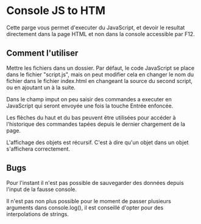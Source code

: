 # Console JS to HTM
Cette parge vous permet d'executer du JavaScript, et devoir le resultat directement dans la page HTML et non dans la console accessible par F12.

## Comment l'utiliser
Mettre les fichiers dans un dossier. Par défaut, le code JavaScript se place dans le fichier "script.js", mais on peut modifier cela en changer le nom du fichier dans le fichier index.html en changeant la source du second script, ou en ajoutant un à la suite.

Dans le champ imput on peu saisir des commandes a executer en JavaScript qui seront envoyée une fois la touche Entrée enfoncée.

Les flèches du haut et du bas peuvent être utilisées pour accéder à l'historique des commandes tapées depuis le dernier chargement de la page.

L'affichage des objets est récursif. C'est à dire qu'un objet dans un objet s'affichera correctement.

## Bugs
Pour l'instant il n'est pas possible de sauvegarder des données depuis l'input de la fausse console. 

Il n'est pas non plus possible pour le moment de passer plusieurs arguments dans console.log(), il est conseillé d'opter pour des interpolations de strings.